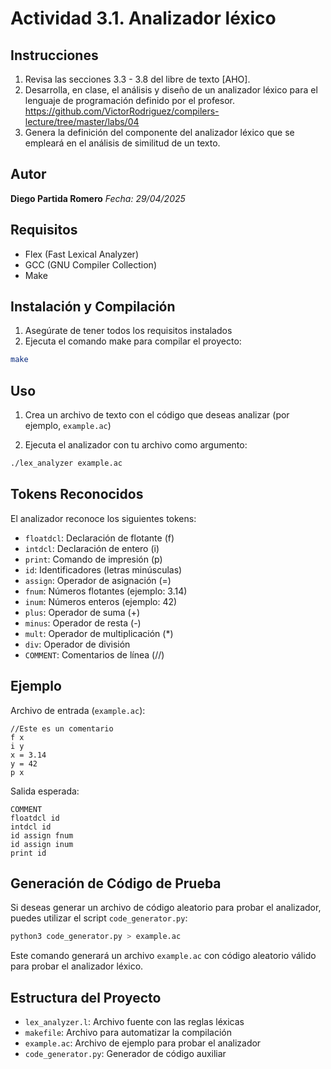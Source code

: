 # Actividad 3.1. Analizador léxico

## Instrucciones

1. Revisa las secciones 3.3 - 3.8 del libre de texto [AHO].
2. Desarrolla, en clase, el análisis y diseño de un analizador léxico para el lenguaje de programación definido por el profesor.
   https://github.com/VictorRodriguez/compilers-lecture/tree/master/labs/04
3. Genera la definición del componente del analizador léxico que se empleará en el análisis de similitud de un texto.

## Autor

**Diego Partida Romero**
_Fecha: 29/04/2025_

## Requisitos

- Flex (Fast Lexical Analyzer)
- GCC (GNU Compiler Collection)
- Make

## Instalación y Compilación

1. Asegúrate de tener todos los requisitos instalados
2. Ejecuta el comando make para compilar el proyecto:

```bash
make
```

## Uso

1. Crea un archivo de texto con el código que deseas analizar (por ejemplo, `example.ac`)

2. Ejecuta el analizador con tu archivo como argumento:

```bash
./lex_analyzer example.ac
```

## Tokens Reconocidos

El analizador reconoce los siguientes tokens:

- `floatdcl`: Declaración de flotante (f)
- `intdcl`: Declaración de entero (i)
- `print`: Comando de impresión (p)
- `id`: Identificadores (letras minúsculas)
- `assign`: Operador de asignación (=)
- `fnum`: Números flotantes (ejemplo: 3.14)
- `inum`: Números enteros (ejemplo: 42)
- `plus`: Operador de suma (+)
- `minus`: Operador de resta (-)
- `mult`: Operador de multiplicación (\*)
- `div`: Operador de división
- `COMMENT`: Comentarios de línea (//)

## Ejemplo

Archivo de entrada (`example.ac`):

```
//Este es un comentario
f x
i y
x = 3.14
y = 42
p x
```

Salida esperada:

```
COMMENT
floatdcl id
intdcl id
id assign fnum
id assign inum
print id
```

## Generación de Código de Prueba

Si deseas generar un archivo de código aleatorio para probar el analizador, puedes utilizar el script `code_generator.py`:

```bash
python3 code_generator.py > example.ac
```

Este comando generará un archivo `example.ac` con código aleatorio válido para probar el analizador léxico.

## Estructura del Proyecto

- `lex_analyzer.l`: Archivo fuente con las reglas léxicas
- `makefile`: Archivo para automatizar la compilación
- `example.ac`: Archivo de ejemplo para probar el analizador
- `code_generator.py`: Generador de código auxiliar
